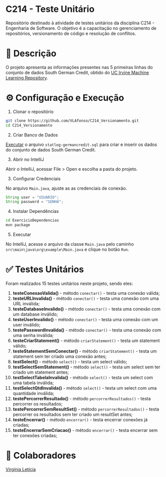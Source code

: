 # C214 - Teste Unitário
Repositório destinado à atividade de testes unitários da disciplina C214 - Engenharia de Software.
O objetivo é a capacitação no gerenciamento de repositórios, versionamento de código e resolução de conflitos.

# :pencil: Descrição
O projeto apresenta as informações presentes nas 5 primeiras linhas do conjunto de dados South German Credit, obtido do [UC Irvine Machine Learning Repository](https://archive.ics.uci.edu/dataset/573/south+german+credit+update).

# :gear: Configuração e Execução
1. Clonar o repositório
```bash
git clone https://github.com/VLAfonso/C214_Versionamento.git
cd C214_Versionamento
```
2. Criar Banco de Dados

[Executar](statlog-germancredit.sql) o arquivo `statlog-germancredit.sql` para criar e inserir os dados do conjunto de dados South German Credit.

3. Abrir no IntelliJ

Abrir o IntelliJ, acessar File > Open e escolha a pasta do projeto.

3. Configurar Credenciais

No arquivo `Main.java`, ajuste as as credenciais de conexão.
```Java
String user = "USUARIO";
String password = "SENHA";
```

4. Instalar Dependências
```bash
cd ExercicioDependencias
mvn package
```
5. Executar

No IntelliJ, acesse o arquivo da classe `Main.java` pelo caminho `src\main\java\org\example\Main.java` e clique no botão `Run`.

# :white_check_mark: Testes Unitários
Foram realizados 15 testes unitários neste projeto, sendo eles:
1. **testeConexaoValida()** - método `conectar()` - testa uma conexão válida;
2. **testeURLInvalida()** - método `conectar()` - testa uma conexão com uma URL inválida;
3. **testeDatabaseInvalido()** - método `conectar()` - testa uma conexão com um database inválido;
4. **testeUserInvalido()** - método `conectar()` - testa uma conexão com um user inválido;
5. **testePasswordInvalida()** - método `conectar()` - testa uma conexão com uma senha inválida;
6. **testeCriarStatement()** - método `criarStatement()` - testa um statement válido;
7. **testeStatementSemConectar()** - método `criarStatement()` - testa um statement sem ter criado uma conexão antes;
8. **testSelect()** - método `select()` - testa um select válido;
9. **testSelectSemStatement()** - método `select()` - testa um select sem ter criado um statement antes;
10. **testSelectTabelaInvalida()** - método `select()` - testa um select com uma tabela inválida;
11. **testSelectQtdInvalida()** - método `select()` - testa um select com uma quantidade inválida;
12. **testePercorrerResultado()** - método `percorrerResultados()` - testa percorrer os resultados;
13. **testePercorrerSemResultSet()** - método `percorrerResultados()` - testa percorrer os resultados sem ter criado um resultSet antes;
14. **testeEncerrar()** - método `encerrar()` - testa encerrar conexões já criadas;
15. **testeEncerrarSemCriacao()** - método `encerrar()` - testa encerrar sem ter conexões criadas;


# :busts_in_silhouette: Colaboradores
[Virgínia Letícia](https://github.com/VLAfonso)
